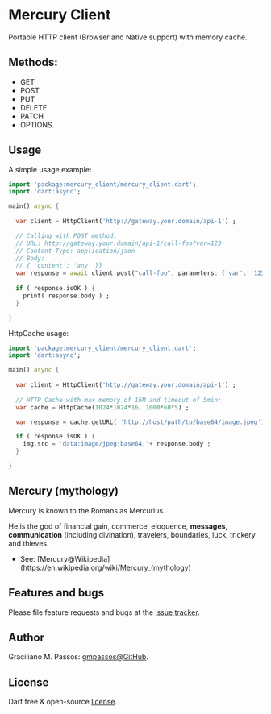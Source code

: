 # Mercury Client

Portable HTTP client (Browser and Native support) with memory cache. 

## Methods:

  - GET
  - POST
  - PUT
  - DELETE
  - PATCH
  - OPTIONS.

## Usage

A simple usage example:

```dart
import 'package:mercury_client/mercury_client.dart';
import 'dart:async';

main() async {
  
  var client = HttpClient('http://gateway.your.domain/api-1') ;

  // Calling with POST method:
  // URL: http://gateway.your.domain/api-1/call-foo?var=123
  // Content-Type: application/json
  // Body:
  // { 'content': 'any' }}
  var response = await client.post("call-foo", parameters: {'var': '123'}, body: "{ 'content': 'any' }}", contentType: 'application/json') ;
  
  if ( response.isOK ) {
    print( response.body ) ;
  }

}
```

HttpCache usage:


```dart
import 'package:mercury_client/mercury_client.dart';
import 'dart:async';

main() async {
  
  var client = HttpClient('http://gateway.your.domain/api-1') ;
  
  // HTTP Cache with max memory of 16M and timeout of 5min:
  var cache = HttpCache(1024*1024*16, 1000*60*5) ;

  var response = cache.getURL( 'http://host/path/to/base64/image.jpeg') ;

  if ( response.isOK ) {
    img.src = 'data:image/jpeg;base64,'+ response.body ;
  }

}
```

## Mercury (mythology)

Mercury is known to the Romans as Mercurius.

He is the god of financial gain, commerce, eloquence, **messages, communication** (including divination), travelers, boundaries, luck, trickery and thieves.

- See: [Mercury@Wikipedia](https://en.wikipedia.org/wiki/Mercury_(mythology)

## Features and bugs

Please file feature requests and bugs at the [issue tracker][tracker].

[tracker]: https://github.com/gmpassos/mercury_client/issues

## Author

Graciliano M. Passos: [gmpassos@GitHub][github].

[github]: https://github.com/gmpassos

## License

Dart free & open-source [license](https://github.com/dart-lang/stagehand/blob/master/LICENSE).
